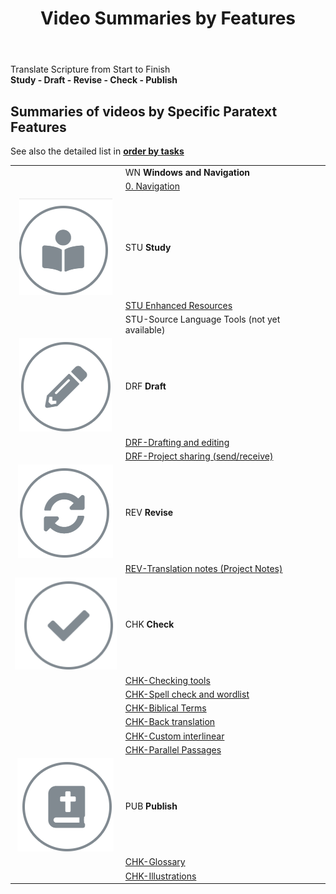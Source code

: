 ﻿---
title: Video Summaries by Features
sidebar_position: 2
---

Translate Scripture from Start to Finish  
**Study - Draft - Revise - Check - Publish**  

## Summaries of videos by Specific Paratext Features
See also the detailed list in [**order by tasks**](list-of-videos) 


|  |  |
|:-------:|-----------|
| | WN **Windows and Navigation** |  
||  [0. Navigation](../Video-summaries/0.Navigation/0.0.3.md) 
| | 
| ![study](../Video-summaries/media/study.png) | STU **Study** |
 |  | [STU Enhanced Resources](1a.Enhanced-resources/0.3a.md) 
 |  | STU-Source Language Tools (not yet available)
| ![draft](../Video-summaries/media/draft.png)  | DRF **Draft**   |
| |   [DRF-Drafting and editing](../Video-summaries/2a.Drafting-editing/1.1.md)
| |  [DRF-Project sharing (send/receive)](2b.Project-sharing/0.4a.md)
|![revise](../Video-summaries/media/revise.png)  | REV **Revise**   |
| |  [REV-Translation notes (Project Notes)](3.Project-notes/2.5a.md)
|![check](../Video-summaries/media/check.png) | CHK **Check**  |
| | [CHK-Checking tools](4a.Checking-tools/1A.7a.md)
| | [CHK-Spell check and wordlist](4b.Spell-check-wordlist/2.1a.md)
| | [CHK-Biblical Terms](4c.Biblical-terms/2.2a.md)
| | [CHK-Back translation](4d.Back-translation/3.2a.md)
| | [CHK-Custom interlinear](4e.Custom-interlinears/3.3.md)
| | [CHK-Parallel Passages](4f.Parallel-passages/6.1a.md)
| ![publish](../Video-summaries/media/publish.png) | PUB **Publish** |  
 | | [CHK-Glossary](5a.Glossary/1A.4a.md)   |
 | | [CHK-Illustrations](5b.Illustrations/1A.5a.md)  |

